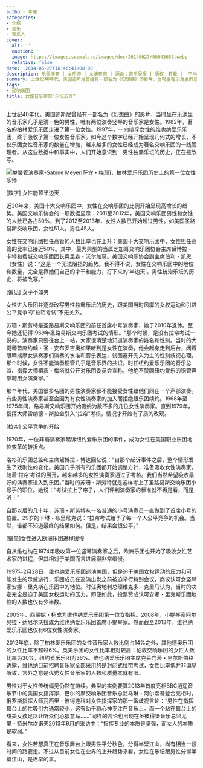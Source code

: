 ```yaml
---
author: 李瑾
categories:
- 介绍
- 音乐
- 音乐人
cover:
  alt: ''
  caption: ''
  image: https://images.soomal.cc/images/doc/20140627/00043653.webp
  relative: false
date: '2014-06-27T18:46:41+08:00'
description: 乐器演奏 | 女乐师 | 女演奏家 | 源自：音乐周报 | 版权：转载 |  平均/总评分：10.00/20
summary: 上世纪40年代，美国迪斯尼曾经有一部名为《幻想曲》的影片，当时坐在乐池里的音乐家几乎是清一色的男性，唯有两位演奏竖琴的音乐家是女性。1982年，著名的柏林爱乐乐团走进了第一位女性。1997年，一向排斥女性的维也纳爱乐乐团，终于吸收了第一位女性音乐家。如今这个数字已经开始呈现几何式的增长……
tags:
- 交响乐团
title: 女性音乐家的“乐坛反攻”
---
```


上世纪40年代，美国迪斯尼曾经有一部名为《幻想曲》的影片，当时坐在乐池里的音乐家几乎是清一色的男性，唯有两位演奏竖琴的音乐家是女性。1982年，著名的柏林爱乐乐团走进了第一位女性。1997年，一向排斥女性的维也纳爱乐乐团，终于吸收了第一位女性音乐家。如今这个数字已经开始呈现几何式的增长，不仅乐团女性音乐家的数量在增加，越来越多的女性已经成为著名交响乐团的一线管理者。从这些数据中和事实中，人们开始意识到：男性独霸乐坛的历史，正在被改写。

![单簧管演奏家-Sabine Meyer[萨宾・梅耶]，柏林爱乐乐团历史上的第一位女性乐师](https://images.soomal.cc/images/doc/20140627/00043653.webp)





[数字] 女性能顶半边天

近20年来，美国十大交响乐团中，女性在交响乐团的比例开始呈现高增长的趋势。美国交响乐协会的一项数据显示：2011至2012年，美国交响乐团男性和女性的人数已各占50%，到了2012至2013年，女性人数已开始超过男性。如美国圣路易斯交响乐团，女性51人，男性45人。

女性在交响乐团担任高管的人数比率也在上升：美国十大交响乐团中，女性担任高管的比率已接近50%。其中，最为典型的当属芝加哥交响乐团协会主席黛博拉・卡特和费城交响乐团团长奥里森・沃尔加莫。美国交响乐协会副主席伯利・凯恩（女性）说：“这是一个无法阻挡的趋势。我不得不说，女性在交响乐团中的地位和数量，完全是靠她们自己的才干和能力，打下来的‘半边天’。男性统治乐坛的历史，将被改写。”

[偏见] 女子不如男

女性进入乐团并逐渐改写男性独霸乐坛的历史，跟美国当时风靡的女权运动和引进公平竞争的“拉帘考试”不无关系。

苏珊・斯劳特是圣路易斯交响乐团的前任首席小号演奏家，她于2010年退休。至今她还记得1969年圣路易斯交响乐团考试的情形。“那个时候，是没有拉帘考试一说的。演奏家只要往台上一站，大家很清楚地知道演奏家的姓名和性别。当时的大提琴首席约翰・圣・安布罗吉奥如果听到是女性在演奏，他会起身走到后台，闭着眼睛揣摩女演奏家们演奏的水准和音乐表达，试图避开先入为主的性别歧视心理。那个时候，女性不能演奏铜管几乎是音乐界的共识。时任纽约爱乐乐团的音乐总监、指挥大师祖宾・梅塔就公开对乐团委员会宣称，他绝不赞同纽约爱乐的铜管声部聘用女演奏家。”

那个年代，美国很多名团的男性演奏家都不能接受女性跟他们同在一个声部演奏。有些男性演奏家甚至会因为有女性演奏家的加入而拒绝跟乐团续约。1968年至1975年间，路易斯交响乐团开始吸纳为数不多的几位女性演奏家。直到1979年，指挥大师雷纳德・斯拉金引入“拉帘”考核，情况才开始有了质的改观。

[拉帘] 公平竞争的开始

1970年，一位非裔演奏家起诉纽约爱乐乐团的事件，成为女性在美国职业乐团地位变革的转折点。

洛杉矶乐团总监和主席黛博拉・博达回忆说：“自那个起诉事件之后，整个情形发生了戏剧性的变化。美国几乎所有的乐团都开始调整方针，准备吸收女性演奏家。随着‘拉帘’考试的展开，越来越多的女性演奏家通过了考核。我们当然希望吸收最好的演奏家进入到乐团。”当时的苏珊・斯劳特就是这样考上了圣路易斯交响乐团小号手的职位。她说：“考试拉上了帘子，人们评判演奏家的标准就不再是看，而是听！”

自那以后的几十年，苏珊・斯劳特从一名普通的小号演奏员一直做到了首席小号的位置。29岁的卡琳・布里尼克说：“拉帘考试给予了每一个人公平竞争的机会。当然，谁都不知道最终的结果如何。但是，结果会很公平。”

[壁垒]女性进入欧洲乐团进程缓慢

自从维也纳在1974年吸收第一位竖琴演奏家之后，欧洲乐团也开始了吸收女性艺术家的进程，但其相对于美国而言进展得非常缓慢。

1997年2月28日，维也纳爱乐乐团巡演美国，但是迫于美国女权运动的压力和可能发生的示威游行，乐团成员在巡演出发之前被迫举行特别会议，商议认可女竖琴家安娜・里克斯在乐团中的地位。时任奥地利总理维克多・克里马认为，当时的决定完全是迫于美国女权运动的压力。即便如此，投票赞成认可安娜・里克斯乐团地位的人数也仅有少半数。

2005年，西蒙妮・杨成为维也纳爱乐乐团第一位女指挥。2008年，小提琴家阿尔贝拉・达尼尔沃拉成为维也纳爱乐乐团首席小提琴家。然而截至2013年，维也纳爱乐乐团也仅有6位女性演奏家。

2012年底，除了柏林爱乐乐团的女性音乐家人数比例占14%之外，其他德奥乐团的女性比率不超过6%。英美乐团的女性比率相对较高：伦敦交响乐团的女性人数比率为30%，纽约爱乐乐团为36%。维也纳爱乐乐团主席克莱门茨・黑尔斯伯格透露，维也纳目前招聘音乐家全部采用的是封闭式拉帘考试，女性比率低并非偏见所致，言外之意是优秀女性音乐家的人数和质量本就有限。

男性对于女性传统偏见仍然在持续。典型的实例要算2013年首度亮相BBC逍遥音乐节中的美国女指挥家、巴尔的摩交响乐团音乐总监马琳・阿尔索普登台亮相时，俄罗斯指挥大师瓦西里・彼得连科对女性指挥家的那一番歧视言论：“男性在指挥舞台上的性吸引力通常较小，这有助于将心神专注在音乐上。而一个站在舞台上的甜美女孩足以让听众们心猿意马……”同样的言论也出现在圣彼得堡音乐总监尤里・特米尔坎诺夫2013年9月的采访中：“指挥专业的本质是坚强，而女人的本质是软弱。”

看来，女性若想真正在音乐舞台上跟男性平分秋色，分得半壁江山，尚有相当一段时间的路要走。不过从目前女性在业界的上升趋势来看，女性在乐坛跟男性分得半壁江山，是迟早的事。
